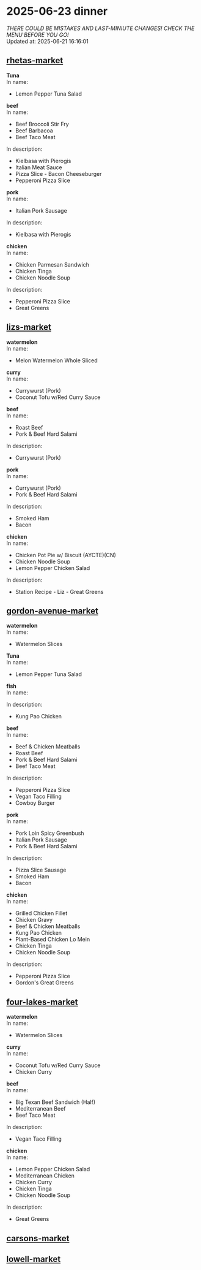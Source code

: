 # 2025-06-23 dinner  
*THERE COULD BE MISTAKES AND LAST-MINIUTE CHANGES! CHECK THE MENU BEFORE YOU GO!*  
Updated at: 2025-06-21 16:16:01  
## [rhetas-market](https://wisc-housingdining.nutrislice.com/menu/rhetas-market/dinner/2025-06-23)  
**Tuna**  
In name:   
 - Lemon Pepper Tuna Salad  
  
**beef**  
In name:   
 - Beef Broccoli Stir Fry  
 - Beef Barbacoa  
 - Beef Taco Meat  
  
In description:   
 - Kielbasa with Pierogis  
 - Italian Meat Sauce  
 - Pizza Slice - Bacon Cheeseburger  
 - Pepperoni Pizza Slice  
  
**pork**  
In name:   
 - Italian Pork Sausage  
  
In description:   
 - Kielbasa with Pierogis  
  
**chicken**  
In name:   
 - Chicken Parmesan Sandwich  
 - Chicken Tinga  
 - Chicken Noodle Soup  
  
In description:   
 - Pepperoni Pizza Slice  
 - Great Greens  
  
## [lizs-market](https://wisc-housingdining.nutrislice.com/menu/lizs-market/dinner/2025-06-23)  
**watermelon**  
In name:   
 - Melon Watermelon Whole Sliced  
  
**curry**  
In name:   
 - Currywurst (Pork)  
 - Coconut Tofu w/Red Curry Sauce  
  
**beef**  
In name:   
 - Roast Beef  
 - Pork & Beef Hard Salami  
  
In description:   
 - Currywurst (Pork)  
  
**pork**  
In name:   
 - Currywurst (Pork)  
 - Pork & Beef Hard Salami  
  
In description:   
 - Smoked Ham  
 - Bacon  
  
**chicken**  
In name:   
 - Chicken Pot Pie w/ Biscuit (AYCTE)(CN)  
 - Chicken Noodle Soup  
 - Lemon Pepper Chicken Salad  
  
In description:   
 - Station Recipe - Liz - Great Greens  
  
## [gordon-avenue-market](https://wisc-housingdining.nutrislice.com/menu/gordon-avenue-market/dinner/2025-06-23)  
**watermelon**  
In name:   
 - Watermelon Slices  
  
**Tuna**  
In name:   
 - Lemon Pepper Tuna Salad  
  
**fish**  
In name:   
  
In description:   
 - Kung Pao Chicken  
  
**beef**  
In name:   
 - Beef & Chicken Meatballs  
 - Roast Beef  
 - Pork & Beef Hard Salami  
 - Beef Taco Meat  
  
In description:   
 - Pepperoni Pizza Slice  
 - Vegan Taco Filling  
 - Cowboy Burger  
  
**pork**  
In name:   
 - Pork Loin Spicy Greenbush  
 - Italian Pork Sausage  
 - Pork & Beef Hard Salami  
  
In description:   
 - Pizza Slice Sausage  
 - Smoked Ham  
 - Bacon  
  
**chicken**  
In name:   
 - Grilled Chicken Fillet  
 - Chicken Gravy  
 - Beef & Chicken Meatballs  
 - Kung Pao Chicken  
 - Plant-Based Chicken Lo Mein  
 - Chicken Tinga  
 - Chicken Noodle Soup  
  
In description:   
 - Pepperoni Pizza Slice  
 - Gordon's Great Greens  
  
## [four-lakes-market](https://wisc-housingdining.nutrislice.com/menu/four-lakes-market/dinner/2025-06-23)  
**watermelon**  
In name:   
 - Watermelon Slices  
  
**curry**  
In name:   
 - Coconut Tofu w/Red Curry Sauce  
 - Chicken Curry  
  
**beef**  
In name:   
 - Big Texan Beef Sandwich (Half)  
 - Mediterranean Beef  
 - Beef Taco Meat  
  
In description:   
 - Vegan Taco Filling  
  
**chicken**  
In name:   
 - Lemon Pepper Chicken Salad  
 - Mediterranean Chicken  
 - Chicken Curry  
 - Chicken Tinga  
 - Chicken Noodle Soup  
  
In description:   
 - Great Greens  
  
## [carsons-market](https://wisc-housingdining.nutrislice.com/menu/carsons-market/dinner/2025-06-23)  
## [lowell-market](https://wisc-housingdining.nutrislice.com/menu/lowell-market/dinner/2025-06-23)  
  
